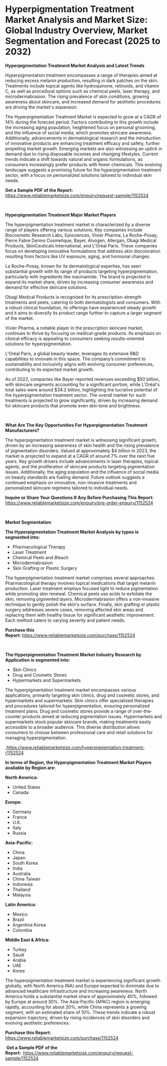<p><h1>Hyperpigmentation Treatment Market Analysis and Market Size: Global Industry Overview, Market Segmentation and Forecast (2025 to 2032)</h1></p><p><strong>Hyperpigmentation Treatment Market Analysis and Latest Trends</strong></p>
<p><p>Hyperpigmentation treatment encompasses a range of therapies aimed at reducing excess melanin production, resulting in dark patches on the skin. Treatments include topical agents like hydroquinone, retinoids, and vitamin C, as well as procedural options such as chemical peels, laser therapy, and microdermabrasion. The rising prevalence of skin conditions, growing awareness about skincare, and increased demand for aesthetic procedures are driving the market's expansion.</p><p>The Hyperpigmentation Treatment Market is expected to grow at a CAGR of 14% during the forecast period. Factors contributing to this growth include the increasing aging population, heightened focus on personal grooming, and the influence of social media, which promotes skincare awareness. Additionally, advancements in dermatological research and the introduction of innovative products are enhancing treatment efficacy and safety, further propelling market growth. Emerging markets are also witnessing an uptick in demand due to rising disposable incomes and changing lifestyles. Current trends indicate a shift towards natural and organic formulations, as consumers increasingly prefer products with fewer chemicals. This evolving landscape suggests a promising future for the hyperpigmentation treatment sector, with a focus on personalized solutions tailored to individual skin needs.</p></p>
<p><strong>Get a Sample PDF of the Report:&nbsp;</strong> <a href="https://www.reliablemarketsize.com/enquiry/request-sample/1152524?utm_campaign=3432&utm_medium=2&utm_source=Github&utm_content=ia&utm_term=12042025&utm_id=hyperpigmentation-treatment">https://www.reliablemarketsize.com/enquiry/request-sample/1152524</a></p>
<p>&nbsp;</p>
<p><strong>Hyperpigmentation Treatment Major Market Players</strong></p>
<p><p>The hyperpigmentation treatment market is characterized by a diverse range of players offering various solutions. Key companies include Biocosmetic Research Labs, Episciences, Vivier Pharma, La Roche-Posay, Pierre Fabre Dermo Cosmetique, Bayer, Alvogen, Allergan, Obagi Medical Products, SkinCeuticals International, and L'Oréal Paris. These companies focus on developing innovative formulations that address skin discoloration resulting from factors like UV exposure, aging, and hormonal changes.</p><p>La Roche-Posay, known for its dermatological expertise, has seen substantial growth with its range of products targeting hyperpigmentation, particularly with ingredients like niacinamide. The brand is projected to expand its market share, driven by increasing consumer awareness and demand for effective skincare solutions.</p><p>Obagi Medical Products is recognized for its prescription-strength treatments and peels, catering to both dermatologists and consumers. With a robust clinical foundation, its offerings have experienced steady growth and it aims to diversify its product range further to capture a larger segment of the market.</p><p>Vivier Pharma, a notable player in the prescription skincare market, continues to thrive by focusing on medical-grade products. Its emphasis on clinical efficacy is appealing to consumers seeking results-oriented solutions for hyperpigmentation.</p><p>L'Oréal Paris, a global beauty leader, leverages its extensive R&D capabilities to innovate in this space. The company’s commitment to sustainability and inclusivity aligns with evolving consumer preferences, contributing to its expected market growth.</p><p>As of 2022, companies like Bayer reported revenues exceeding $50 billion, with skincare segments accounting for a significant portion, while L'Oréal's total sales were around $34.2 billion, highlighting the lucrative potential of the hyperpigmentation treatment sector. The overall market for such treatments is projected to grow significantly, driven by increasing demand for skincare products that promote even skin tone and brightness.</p></p>
<p>&nbsp;</p>
<p><strong>What Are The Key Opportunities For Hyperpigmentation Treatment Manufacturers?</strong></p>
<p><p>The hyperpigmentation treatment market is witnessing significant growth, driven by an increasing awareness of skin health and the rising prevalence of pigmentation disorders. Valued at approximately $4 billion in 2023, the market is projected to expand at a CAGR of around 7% over the next five years. Key growth drivers include advancements in laser therapies, topical agents, and the proliferation of skincare products targeting pigmentation issues. Additionally, the aging population and the influence of social media on beauty standards are fueling demand. Future outlook suggests a continued emphasis on innovative, non-invasive treatments and personalized skincare regimens tailored to individual needs.</p></p>
<p><strong>Inquire or Share Your Questions If Any Before Purchasing This Report:</strong> <a href="https://www.reliablemarketsize.com/enquiry/pre-order-enquiry/1152524?utm_campaign=3432&utm_medium=2&utm_source=Github&utm_content=ia&utm_term=12042025&utm_id=hyperpigmentation-treatment">https://www.reliablemarketsize.com/enquiry/pre-order-enquiry/1152524</a></p>
<p>&nbsp;</p>
<p><strong>Market Segmentation</strong></p>
<p><strong>The Hyperpigmentation Treatment Market Analysis by types is segmented into:</strong></p>
<p><ul><li>Pharmacological Therapy</li><li>Laser Treatment</li><li>Chemical Peels and Bleach</li><li>Microdermabrasion</li><li>Skin Grafting or Plastic Surgery</li></ul></p>
<p><p>The hyperpigmentation treatment market comprises several approaches. Pharmacological therapy involves topical medications that target melanin production. Laser treatment employs focused light to reduce pigmentation while promoting skin renewal. Chemical peels use acids to exfoliate the skin, removing pigmented layers. Microdermabrasion offers a non-invasive technique to gently polish the skin's surface. Finally, skin grafting or plastic surgery addresses severe cases, removing affected skin areas and replacing them with healthy tissue for significant aesthetic improvement. Each method caters to varying severity and patient needs.</p></p>
<p><strong>Purchase this Report:&nbsp;</strong><a href="https://www.reliablemarketsize.com/purchase/1152524?utm_campaign=3432&utm_medium=2&utm_source=Github&utm_content=ia&utm_term=12042025&utm_id=hyperpigmentation-treatment">https://www.reliablemarketsize.com/purchase/1152524</a></p>
<p>&nbsp;</p>
<p><strong>The Hyperpigmentation Treatment Market Industry Research by Application is segmented into:</strong></p>
<p><ul><li>Skin Clinics</li><li>Drug and Cosmetic Stores</li><li>Hypermarkets and Supermarkets</li></ul></p>
<p><p>The hyperpigmentation treatment market encompasses various applications, primarily targeting skin clinics, drug and cosmetic stores, and hypermarkets and supermarkets. Skin clinics offer specialized therapies and procedures tailored for hyperpigmentation, ensuring personalized treatment plans. Drug and cosmetic stores provide a range of over-the-counter products aimed at reducing pigmentation issues. Hypermarkets and supermarkets stock popular skincare brands, making treatments easily accessible to a broader audience. This diverse distribution allows consumers to choose between professional care and retail solutions for managing hyperpigmentation.</p></p>
<p><a href="https://www.reliablemarketsize.com/hyperpigmentation-treatment-r1152524?utm_campaign=3432&utm_medium=2&utm_source=Github&utm_content=ia&utm_term=12042025&utm_id=hyperpigmentation-treatment">&nbsp;https://www.reliablemarketsize.com/hyperpigmentation-treatment-r1152524</a></p>
<p><strong>In terms of Region, the Hyperpigmentation Treatment Market Players available by Region are:</strong></p>
<p>
    <p> <strong> North America: </strong>
        <ul>
            <li>United States</li>
            <li>Canada</li>
        </ul>
        </p> 
    <p> <strong> Europe: </strong>
        <ul>
            <li>Germany</li>
            <li>France</li>
            <li>U.K.</li>
            <li>Italy</li>
            <li>Russia</li>
        </ul>
        </p> 
    <p> <strong> Asia-Pacific: </strong>
        <ul>
            <li>China</li>
            <li>Japan</li>
            <li>South Korea</li>
            <li>India</li>
            <li>Australia</li>
            <li>China Taiwan</li>
            <li>Indonesia</li>
            <li>Thailand</li>
            <li>Malaysia</li>
        </ul>
        </p> 
    <p> <strong> Latin America: </strong>
        <ul>
            <li>Mexico</li>
            <li>Brazil</li>
            <li>Argentina Korea</li>
            <li>Colombia</li>
        </ul>
        </p> 
    <p> <strong> Middle East & Africa: </strong>
        <ul>
            <li>Turkey</li>
            <li>Saudi</li>
            <li>Arabia</li>
            <li>UAE</li>
            <li>Korea</li>
        </ul>
    </p>
    </p>
<p><p>The hyperpigmentation treatment market is experiencing significant growth globally, with North America (NA) and Europe expected to dominate due to advanced healthcare infrastructure and increasing awareness. North America holds a substantial market share of approximately 40%, followed by Europe at around 30%. The Asia-Pacific (APAC) region is emerging rapidly, accounting for about 20%, while China represents a growing segment, with an estimated share of 10%. These trends indicate a robust expansion trajectory, driven by rising incidences of skin disorders and evolving aesthetic preferences.</p></p>
<p><strong>Purchase this Report: </strong><a href="https://www.reliablemarketsize.com/purchase/1152524?utm_campaign=3432&utm_medium=2&utm_source=Github&utm_content=ia&utm_term=12042025&utm_id=hyperpigmentation-treatment">https://www.reliablemarketsize.com/purchase/1152524</a></p>
<p>&nbsp;<strong>Get a Sample PDF of the Report:&nbsp;&nbsp;</strong><a href="https://www.reliablemarketsize.com/enquiry/request-sample/1152524?utm_campaign=3432&utm_medium=2&utm_source=Github&utm_content=ia&utm_term=12042025&utm_id=hyperpigmentation-treatment">https://www.reliablemarketsize.com/enquiry/request-sample/1152524</a></p>
<p><strong></strong></p>
<p><p></p><p></p><p></p></p>